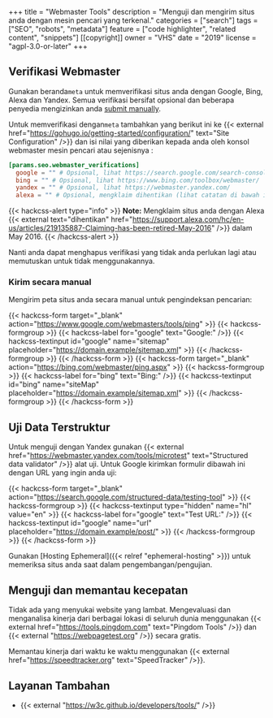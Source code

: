 +++
title = "Webmaster Tools"
description = "Menguji dan mengirim situs anda dengan mesin pencari yang terkenal."
categories = ["search"]
tags = ["SEO", "robots", "metadata"]
feature = ["code highlighter", "related content", "snippets"]
[[copyright]]
  owner = "VHS"
  date = "2019"
  license = "agpl-3.0-or-later"
+++

## Verifikasi Webmaster

Gunakan beranda`meta` untuk memverifikasi situs anda dengan Google, Bing, Alexa dan Yandex. Semua verifikasi bersifat opsional dan beberapa penyedia mengizinkan anda [submit manually](#submit-manually).

Untuk memverifikasi dengan`meta` tambahkan yang berikut ini ke {{< external href="https://gohugo.io/getting-started/configuration/" text="Site Configuration" />}} dan isi nilai yang diberikan kepada anda oleh konsol webmaster mesin pencari atau sejenisnya :

```toml
[params.seo.webmaster_verifications]
  google = "" # Opsional, lihat https://search.google.com/search-console
  bing = "" # Opsional, lihat https://www.bing.com/toolbox/webmaster/
  yandex = "" # Opsional, lihat https://webmaster.yandex.com/
  alexa = "" # Opsional, mengklaim dihentikan (lihat catatan di bawah ini)
```

{{< hackcss-alert type="info" >}}
<strong>Note:</strong> Mengklaim situs anda dengan Alexa {{< external text="dihentikan" href="https://support.alexa.com/hc/en-us/articles/219135887-Claiming-has-been-retired-May-2016" />}} dalam May 2016.
{{< /hackcss-alert >}}

Nanti anda dapat menghapus verifikasi yang tidak anda perlukan lagi atau memutuskan untuk tidak menggunakannya.

### Kirim secara manual

Mengirim peta situs anda secara manual untuk pengindeksan pencarian:

{{< hackcss-form target="_blank" action="https://www.google.com/webmasters/tools/ping" >}}
  {{< hackcss-formgroup >}}
    {{< hackcss-label for="google" text="Google:" />}}
    {{< hackcss-textinput id="google" name="sitemap" placeholder="https://domain.example/sitemap.xml" >}}
  {{< /hackcss-formgroup >}}
{{< /hackcss-form >}}
{{< hackcss-form target="_blank" action="https://bing.com/webmaster/ping.aspx" >}}
  {{< hackcss-formgroup >}}
    {{< hackcss-label for="bing" text="Bing:" />}}
    {{< hackcss-textinput id="bing" name="siteMap" placeholder="https://domain.example/sitemap.xml" >}}
  {{< /hackcss-formgroup >}}
{{< /hackcss-form >}}

## Uji Data Terstruktur

Untuk menguji dengan Yandex gunakan {{< external href="https://webmaster.yandex.com/tools/microtest" text="Structured data validator" />}} alat uji. Untuk Google kirimkan formulir dibawah ini dengan URL yang ingin anda uji:

{{< hackcss-form target="_blank" action="https://search.google.com/structured-data/testing-tool" >}}
  {{< hackcss-formgroup >}}
    {{< hackcss-textinput type="hidden" name="hl" value="en" >}}
    {{< hackcss-label for="google" text="Test URL:" />}}
    {{< hackcss-textinput id="google" name="url" placeholder="https://domain.example/post/" >}}
  {{< /hackcss-formgroup >}}
{{< /hackcss-form >}}

Gunakan [Hosting Ephemeral]({{< relref "ephemeral-hosting" >}}) untuk memeriksa situs anda saat dalam pengembangan/pengujian.

## Menguji dan memantau kecepatan

Tidak ada yang menyukai website yang lambat. Mengevaluasi dan menganalisa kinerja dari berbagai lokasi di seluruh dunia menggunakan {{< external href="https://tools.pingdom.com" text="Pingdom Tools" />}} dan {{< external "https://webpagetest.org" />}} secara gratis.

Memantau kinerja dari waktu ke waktu menggunakan {{< external href="https://speedtracker.org" text="SpeedTracker" />}}.


## Layanan Tambahan

- {{< external "https://w3c.github.io/developers/tools/" />}}
